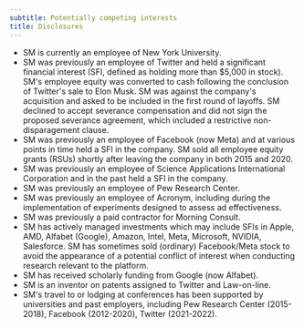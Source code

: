 ```yaml
---
subtitle: Potentially competing interests
title: Disclosures
---
```

- SM is currently an employee of New York University.
- SM was previously an employee of Twitter and held a significant financial interest (SFI, defined as holding more than $5,000 in stock). SM's employee equity was converted to cash following the conclusion of Twitter's sale to Elon Musk. SM was against the company's acquisition and asked to be included in the first round of layoffs. SM declined to accept severance compensation and did not sign the proposed severance agreement, which included a restrictive non-disparagement clause.
- SM was previously an employee of Facebook (now Meta) and at various points in time held a SFI in the company. SM sold all employee equity grants (RSUs) shortly after leaving the company in both 2015 and 2020.
- SM was previously an employee of Science Applications International Corporation and in the past held a SFI in the company.
- SM was previously an employee of Pew Research Center.
- SM was previously an employee of Acronym, including during the implementation of experiments designed to assess ad effectiveness.
- SM was previously a paid contractor for Morning Consult.
- SM has actively managed investments which may include SFIs in Apple, AMD, Alfabet (Google), Amazon, Intel, Meta, Microsoft, NVIDIA, Salesforce. SM has sometimes sold (ordinary) Facebook/Meta stock to avoid the appearance of a potential conflict of interest when conducting research relevant to the platform.
- SM has received scholarly funding from Google (now Alfabet).
- SM is an inventor on patents assigned to Twitter and Law-on-line.
- SM's travel to or lodging at conferences has been supported by universities and past employers, including Pew Research Center (2015-2018), Facebook (2012-2020), Twitter (2021-2022).

